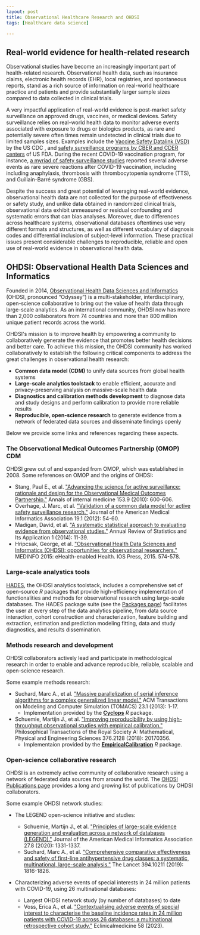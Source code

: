 ```yaml
---
layout: post
title: Observational Healthcare Research and OHDSI
tags: [Healthcare data science]

---
```


## Real-world evidence for health-related research

Observational studies have become an increasingly important part of health-related research. 
Observational health data, such as insurance claims, electronic health records (EHR), local registries, and spontaneous reports, stand as a rich source of information on real-world healthcare practice and patients and provide substantially larger sample sizes compared to data collected in clinical trials. 

A very impactful application of real-world evidence is post-market safety surveillance on approved drugs, vaccines, or medical devices. 
Safety surveillance relies on real-world health data to monitor adverse events associated with exposure to drugs or biologics products, as rare and potentially severe often times remain undetected in clinical trials due to limited samples sizes. 
Examples include the [Vaccine Safety Datalink (VSD)](https://www.cdc.gov/vaccinesafety/ensuringsafety/monitoring/vsd/index.html) by the US CDC , and [safety surveillance programs by CBER and CDER centers](https://www.fda.gov/files/drugs/published/Drug-and-Biologics-Safety-Surveillance-Best-Practice-Statement-Center-for-Drug-Evaluation-and-Research-%28CDER%29-Center-for-Biologics-Evaluation-and-Research-%28CBER%29-US-Food-and-Drug-Administration.pdf) of US FDA. 
During the recent COVID-19 vaccination program, for instance, [a myriad of safety surveillance studies](https://www.cdc.gov/coronavirus/2019-ncov/vaccines/safety/adverse-events.html) reported several adverse events as rare severe reactions after COVID-19 vaccination, including including anaphylaxis, thrombosis with thrombocytopenia syndrome (TTS), and Guillain-Barré syndrome (GBS). 

Despite the success and great potential of leveraging real-world evidence, observational health data are not collected for the purpose of effectiveness or safety study, and unlike data obtained in randomized clinical trials, observational data exhibit unmeasured or residual confounding and systematic errors that can bias analyses. 
Moreover, due to differences across healthcare systems, observational databases oftentimes use very different formats and structures, as well as different vocabulary of diagnosis codes and differential inclusion of subject-level information. 
These practical issues present considerable challenges to reproducible, reliable and open use of real-world evidence in observational health data. 

## OHDSI: Observational Health Data Sciences and Informatics

Founded in 2014, [Observational Health Data Sciences and Informatics](https://ohdsi.org/) (OHDSI, pronounced “Odyssey”) is a multi-stakeholder, interdisciplinary, open-science collaborative to bring out the value of health data through large-scale analytics.
As an international community, OHDSI now has more than 2,000 collaborators from 74 countries and more than 800 million unique patient records across the world. 

OHDSI's mission is to improve health by empowering a community to collaboratively generate the evidence that promotes better health decisions and better care. 
To achieve this mission, the OHDSI community has worked collaboratively to establish the following critical components to address the great challenges in observational health research:

- **Common data model (CDM)** to unify data sources from global health systems 
- **Large-scale analytics toolstack** to enable efficient, accurate and privacy-preserving analysis on massive-scale health data
- **Diagnostics and calibration methods development** to diagnose data and study designs and perform calibration to provide more reliable results 
- **Reproducible, open-science research** to generate evidence from a network of federated data sources and disseminate findings openly


Below we provide some links and references regarding these aspects. 

### The Observational Medical Outcomes Partnership (OMOP) CDM

OHDSI grew out of and expanded from OMOP, which was established in 2008. 
Some references on OMOP and the origins of OHDSI:

- Stang, Paul E., et al. ["Advancing the science for active surveillance: rationale and design for the Observational Medical Outcomes Partnership."](https://www.acpjournals.org/doi/full/10.7326/0003-4819-153-9-201011020-00010?casa_token=O2xLFhYpUCUAAAAA%3AnENPnsT78dA_HVkulU4dWjdYDh1sbmpTvYLSQDXP8LGdZJbT1HeRUTfTRTIBGBUU_BFgghL6CrXBEF65) Annals of internal medicine 153.9 (2010): 600-606.
- Overhage, J. Marc, et al. ["Validation of a common data model for active safety surveillance research."](https://academic.oup.com/jamia/article/19/1/54/734166) Journal of the American Medical Informatics Association 19.1 (2012): 54-60. 
- Madigan, David, et al. ["A systematic statistical approach to evaluating evidence from observational studies."](https://www.annualreviews.org/doi/abs/10.1146/annurev-statistics-022513-115645) Annual Review of Statistics and Its Application 1 (2014): 11-39.
- Hripcsak, George, et al. ["Observational Health Data Sciences and Informatics (OHDSI): opportunities for observational researchers."](https://www.ncbi.nlm.nih.gov/pmc/articles/PMC4815923/) MEDINFO 2015: eHealth-enabled Health. IOS Press, 2015. 574-578. 

### Large-scale analystics tools

[HADES](https://ohdsi.github.io/Hades/index.html), the OHDSI analytics toolstack, includes a comprehensive set of open-source _R_ packages that provide high-efficiency implementation of functionalities and methods for observational research using large-scale databases. 
The HADES package suite (see the [Packages page](https://ohdsi.github.io/Hades/packages.html)) facilitates the user at every step of the data analytics pipeline, from data source interaction, cohort construction and characterization, feature building and extraction, estimation and prediction modeling fitting, data and study diagnostics, and results dissemination. 

### Methods research and development

OHDSI collaborators actively lead and participate in methodological research in order to enable and advance reproducible, reliable, scalable and open-science research. 

Some example methods research:

- Suchard, Marc A., et al. ["Massive parallelization of serial inference algorithms for a complex generalized linear model."](https://dl.acm.org/doi/abs/10.1145/2414416.2414791?casa_token=KSCMSzPGWboAAAAA:50d3lLYZf4LlbgYizcJebMnl-6UktDg8ycUax-QDj6XqlO2ZgiSUTU0ToYTeO2N53gbKkP6i3rW3Wzk) ACM Transactions on Modeling and Computer Simulation (TOMACS) 23.1 (2013): 1-17. 
	* Implementation provided by the [**Cyclops**](https://github.com/OHDSI/Cyclops) _R_ package. 
- Schuemie, Martijn J., et al. ["Improving reproducibility by using high-throughput observational studies with empirical calibration."](https://royalsocietypublishing.org/doi/full/10.1098/rsta.2017.0356) Philosophical Transactions of the Royal Society A: Mathematical, Physical and Engineering Sciences 376.2128 (2018): 20170356.
	* Implementaion provided by the [**EmpiricalCalibration**](https://github.com/OHDSI/EmpiricalCalibration) _R_ package. 


### Open-science collaborative research

OHDSI is an extremely active community of collaborative research using a network of federated data sources from around the world. 
The [OHDSI Publications page](https://www.ohdsi.org/publications/) provides a long and growing list of publications by OHDSI collaborators. 

Some example OHDSI network studies:

- The LEGEND open-science initiative and studies:
	* Schuemie, Martijn J., et al. ["Principles of large-scale evidence generation and evaluation across a network of databases (LEGEND)."](https://academic.oup.com/jamia/article/27/8/1331/5895561) Journal of the American Medical Informatics Association 27.8 (2020): 1331-1337.
	* Suchard, Marc A., et al. ["Comprehensive comparative effectiveness and safety of first-line antihypertensive drug classes: a systematic, multinational, large-scale analysis."](https://www.sciencedirect.com/science/article/pii/S0140673619323177) The Lancet 394.10211 (2019): 1816-1826.

- Characterizing adverse events of special interests in 24 million patients with COVID-19, using 26 multinational databases:
	* Largest OHDSI network study (by number of databases) to date
	* Voss, Erica A., et al. ["Contextualising adverse events of special interest to characterise the baseline incidence rates in 24 million patients with COVID-19 across 26 databases: a multinational retrospective cohort study."](https://www.thelancet.com/journals/eclinm/article/PIIS2589-5370%2823%2800109-8/fulltext) Eclinicalmedicine 58 (2023).
